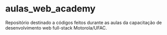 # aulas_web_academy
Repositório destinado a códigos feitos durante as aulas da capacitação de desenvolvimento web full-stack Motorola/UFAC.
